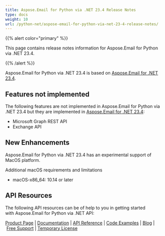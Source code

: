 ```yaml
---
title: Aspose.Email for Python via .NET 23.4 Release Notes
type: docs
weight: 10
url: /python-net/aspose-email-for-python-via-net-23-4-release-notes/
---
```


{{% alert color="primary" %}} 

This page contains release notes information for Aspose.Email for Python via .NET 23.4.

{{% /alert %}} 

Aspose.Email for Python via .NET 23.4 is based on [Aspose.Email for .NET 23.4](/email/net/aspose-email-for-net-23-4-release-notes/).

## **Features not implemented**
The following features are not implemented in Aspose.Email for Python via .NET 23.4 but they are implemented in [Aspose.Email for .NET 23.4](/email/net/aspose-email-for-net-23-3-release-notes/):

- Microsoft Graph REST API
- Exchange API

## **New Enhancements**
Aspose.Email for Python via .NET 23.4 has an experimental support of MacOS platform.

Additional macOS requirements and limitations

* macOS-x86_64: 10.14 or later



## **API Resources**
The following API resources can be of help to you in getting started with Aspose.Email for Python via .NET API:



[Product Page](https://products.aspose.com/email/python-net) | [Documentation](/email/python-net/home/) | [API Reference](https://apireference.aspose.com/email/net) | [Code Examples](https://github.com/aspose-email/aspose.email-python-dotnet) | [Blog](https://blog.aspose.com/category/email/) | [Free Support](https://forum.aspose.com/c/email/12) | [Temporary License](https://purchase.aspose.com/temporary-license)


